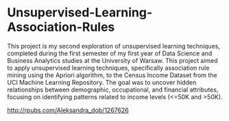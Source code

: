 # Unsupervised-Learning-Association-Rules
This project is my second exploration of unsupervised learning techniques, completed during the first semester of my first year of Data Science and Business Analytics studies at the University of Warsaw.
This project aimed to apply unsupervised learning techniques, specifically association rule mining using the Apriori algorithm, to the Census Income Dataset from the UCI Machine Learning Repository. The goal was to uncover hidden relationships between demographic, occupational, and financial attributes, focusing on identifying patterns related to income levels (<=50K and >50K). 

http://rpubs.com/Aleksandra_dob/1267626
